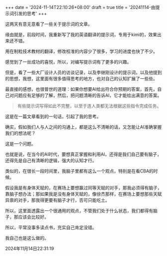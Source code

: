 +++
date = '2024-11-14T22:10:26+08:00'
draft = true
title = '20241114-由提示词引发的思考'
+++

这两天有意无意看了一些关于提示词的文章。

缘由就是，前段时间，我重新写了我的英语翻译的提示词，专用于kimi的，效果出来还不错。

用在制粒技术教材的翻译，修改校准的内容少了很多，学习的进度也快了不少。

感觉到了一丝成功的喜悦，所以，对编写提示词有了更多的兴趣。

但是，看了一些大厂设计人员的访谈记录，以及李继刚设计的提示词，以及他提到的思想，我想，这里面有很多值得思考的地方，也对自己的认知扩展了一些些。

最直接的感想，也很普世的道理：如果你想要AI给出符合你预期的答案，首先，自己对问题应有足够的了解，然后，把问题清晰的告诉AI，它才能给出满意的答案。

> 有些提示词写得如此不完整，以至于连人类都无法根据这些指令完成任务。

这是在一篇文章看到的一句话，引起了我的思考。

确实，假如我们人与人之间的沟通上，都是这么不清晰的话，又怎能让AI准确掌握我们的想法呢？

这是一个问题。

也就是说，在当今的AI时代，要想真正掌握和利用AI，还得是我们自己要有脑子，还得先是自己有清晰的逻辑，强大的认知才行。

类似的，在很长一段时间里，我脑子里都有这么一个观点，特别是在看CBA的时候。

假设我是有身体天赋的，在赛场上要想赢过同等天赋的对手，那我必须得有脑子，靠脑子想办法；那如果我是没有身体天赋的，像徐杰那样，在赛场上要想那些天赋异禀的对手，那我得更要有脑子才行，否可只能吃土。

所以，这里面透露出一个很通用的观点，不管我们处于什么状态，我们都得有脑子，那应该会比较好。

所以，平常没事多读点书，充实自己肯定没错。

我自己也是这么做的。



2024年11月14日22:31:19